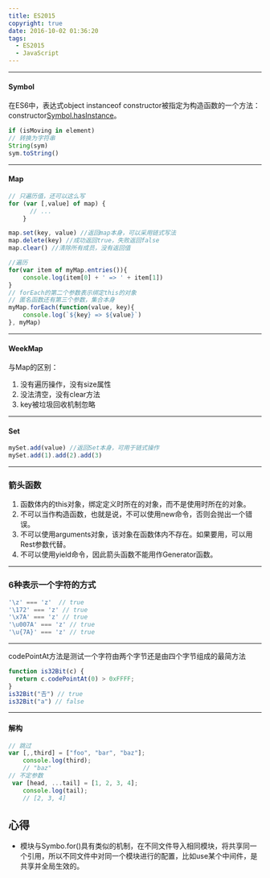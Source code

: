 ```yaml
---
title: ES2015
copyright: true
date: 2016-10-02 01:36:20
tags:
  - ES2015
  - JavaScript
---
```


---
#### Symbol
在ES6中，表达式object instanceof constructor被指定为构造函数的一个方法：constructor[Symbol.hasInstance](object)。
```js
if (isMoving in element)
// 转换为字符串
String(sym)
sym.toString()
```

---
#### Map
```js
// 只遍历值，还可以这么写
for (var [,value] of map) {
      // ...
    }
```
```js
map.set(key, value) //返回map本身，可以采用链式写法
map.delete(key) //成功返回true，失败返回false
map.clear() //清除所有成员，没有返回值

//遍历
for(var item of myMap.entries()){
	console.log(item[0] + ' => ' + item[1])
}
// forEach的第二个参数表示绑定this的对象
// 匿名函数还有第三个参数，集合本身
myMap.forEach(function(value, key){
	console.log(`${key} => ${value}`)
}, myMap)
```

---
#### WeekMap
与Map的区别：
1. 没有遍历操作，没有size属性
2. 没法清空，没有clear方法
3. key被垃圾回收机制忽略

---
#### Set
```js
mySet.add(value) //返回Set本身，可用于链式操作
mySet.add(1).add(2).add(3)
```

---
### 箭头函数
1. 函数体内的this对象，绑定定义时所在的对象，而不是使用时所在的对象。
2. 不可以当作构造函数，也就是说，不可以使用new命令，否则会抛出一个错误。
3. 不可以使用arguments对象，该对象在函数体内不存在。如果要用，可以用Rest参数代替。
4. 不可以使用yield命令，因此箭头函数不能用作Generator函数。

---
### 6种表示一个字符的方式
```js
'\z' === 'z'  // true
'\172' === 'z' // true
'\x7A' === 'z' // true
'\u007A' === 'z' // true
'\u{7A}' === 'z' // true
```

---
codePointAt方法是测试一个字符由两个字节还是由四个字节组成的最简方法
```js
function is32Bit(c) {
  return c.codePointAt(0) > 0xFFFF;
}
is32Bit("𠮷") // true
is32Bit("a") // false
```

---
#### 解构
```js
// 跳过
var [,,third] = ["foo", "bar", "baz"];
    console.log(third);
    // "baz"
// 不定参数
 var [head, ...tail] = [1, 2, 3, 4];
    console.log(tail);
    // [2, 3, 4]
```

## 心得
- 模块与Symbo.for()具有类似的机制，在不同文件导入相同模块，将共享同一个引用，所以不同文件中对同一个模块进行的配置，比如use某个中间件，是共享并全局生效的。